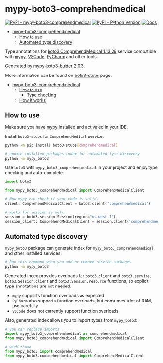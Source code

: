 # mypy-boto3-comprehendmedical

[![PyPI - mypy-boto3-comprehendmedical](https://img.shields.io/pypi/v/mypy-boto3-comprehendmedical.svg?color=blue)](https://pypi.org/project/mypy-boto3-comprehendmedical)
[![PyPI - Python Version](https://img.shields.io/pypi/pyversions/mypy-boto3-comprehendmedical.svg?color=blue)](https://pypi.org/project/mypy-boto3-comprehendmedical)
[![Docs](https://img.shields.io/readthedocs/mypy-boto3-builder.svg?color=blue)](https://mypy-boto3-builder.readthedocs.io/)

- [mypy-boto3-comprehendmedical](#mypy-boto3-comprehendmedical)
  - [How to use](#how-to-use)
  - [Automated type discovery](#automated-type-discovery)


Type annotations for
[boto3.ComprehendMedical 1.13.26](https://boto3.amazonaws.com/v1/documentation/api/1.13.26/reference/services/comprehendmedical.html#ComprehendMedical) service
compatible with [mypy](https://github.com/python/mypy), [VSCode](https://code.visualstudio.com/),
[PyCharm](https://www.jetbrains.com/pycharm/) and other tools.

Generated by [mypy-boto3-buider 2.0.3](https://github.com/vemel/mypy_boto3_builder).

More information can be found on [boto3-stubs](https://pypi.org/project/boto3-stubs/) page.

- [mypy-boto3-comprehendmedical](#mypy-boto3-comprehendmedical)
  - [How to use](#how-to-use)
    - [Type checking](#type-checking)
  - [How it works](#how-it-works)

## How to use

Make sure you have [mypy](https://github.com/python/mypy) installed and activated in your IDE.

Install `boto3-stubs` for `ComprehendMedical` service.

```bash
python -m pip install boto3-stubs[comprehendmedical]

# update installed packages index for automated type discovery
python -m mypy_boto3
```

Use `boto3` with `mypy_boto3_comprehendmedical` in your project and enjoy type checking and auto-complete.

```python
import boto3

from mypy_boto3_comprehendmedical import ComprehendMedicalClient

# Now mypy can check if your code is valid.
client: ComprehendMedicalClient = boto3.client("comprehendmedical")

# works for session as well
session = boto3.session.Session(region="us-west-1")
session_client: ComprehendMedicalClient = session.client("comprehendmedical")

```

## Automated type discovery

`mypy_boto3` package can generate index for `mypy_boto3_comprehendmedical` and other installed services.

```bash
# Run this command when you add or remove service packages
python -m mypy_boto3
```

Generated index provides overloads for `boto3.client` and `boto3.service`,
`boto3.Session.client` and `boto3.Session.resource` functions,
so explicit type annotations are not needed.

- `mypy` supports function overloads as expected
- `PyCharm` also supports function overloads, but consumes a lot of RAM, use carefully
- `VSCode` does not currently support function overloads

Also, generated index allows you to import types from `mypy_boto3`:

```python
# you can replace imports
import mypy_boto3_comprehendmedical as comprehendmedical
from mypy_boto3_comprehendmedical import ComprehendMedicalClient

# with these
from mypy_boto3 import comprehendmedical
from mypy_boto3.comprehendmedical import ComprehendMedicalClient
```